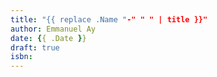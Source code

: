 ```yaml
---
title: "{{ replace .Name "-" " " | title }}"
author: Emmanuel Ay
date: {{ .Date }}
draft: true
isbn: 
---
```

